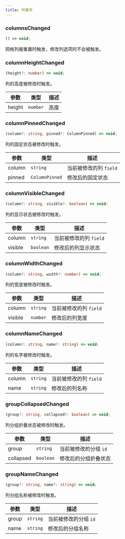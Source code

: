 ```yaml
---
title: 列事件
---
```


### columnsChanged

```typescript
() => void;
```

网格列被重置时触发，修改列选项时不会被触发。

### columnHeightChanged

```typescript
(height?: number) => void;
```

列的高度被修改时触发。

| 参数   | 类型     | 描述 |
| ------ | -------- | ---- |
| height | `number` | 高度 |

### columnPinnedChanged

```typescript
(column?: string, pinned?: ColumnPinned) => void;
```

列的固定状态被修改时触发。

| 参数   | 类型           | 描述                   |
| ------ | -------------- | ---------------------- |
| column | `string`       | 当前被修改的列 `field` |
| pinned | `ColumnPinned` | 修改后的固定状态       |

### columnVisibleChanged

```typescript
(column?: string, visible?: boolean) => void;
```

列的显示状态被修改时触发。

| 参数    | 类型      | 描述                   |
| ------- | --------- | ---------------------- |
| column  | `string`  | 当前被修改的列 `field` |
| visible | `boolean` | 修改后的列显示状态     |

### columnWidthChanged

```typescript
(column?: string, width?: number) => void;
```

列的宽度被修改时触发。

| 参数    | 类型     | 描述                   |
| ------- | -------- | ---------------------- |
| column  | `string` | 当前被修改的列 `field` |
| visible | `number` | 修改后的列宽度         |

### columnNameChanged

```typescript
(column?: string, name?: string) => void;
```

列的名字被修改时触发。

| 参数   | 类型     | 描述                   |
| ------ | -------- | ---------------------- |
| column | `string` | 当前被修改的列 `field` |
| name   | `string` | 修改后的列名称         |

### groupCollapsedChanged

```typescript
(group?: string, collapsed?: boolean) => void;
```

列分组折叠状态被修改时触发。

| 参数      | 类型      | 描述                  |
| --------- | --------- | --------------------- |
| group     | `string`  | 当前被修改的分组 `id` |
| collapsed | `boolean` | 修改后的分组折叠状态  |

### groupNameChanged

```typescript
(group?: string, name?: string) => void;
```

列分组名称被修改时触发。

| 参数  | 类型     | 描述                  |
| ----- | -------- | --------------------- |
| group | `string` | 当前被修改的分组 `id` |
| name  | `string` | 修改后的分组名称      |

